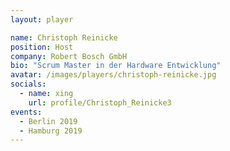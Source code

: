 ```yaml
---
layout: player

name: Christoph Reinicke
position: Host
company: Robert Bosch GmbH
bio: "Scrum Master in der Hardware Entwicklung"
avatar: /images/players/christoph-reinicke.jpg
socials:
  - name: xing
    url: profile/Christoph_Reinicke3
events:
  - Berlin 2019
  - Hamburg 2019
---
```

